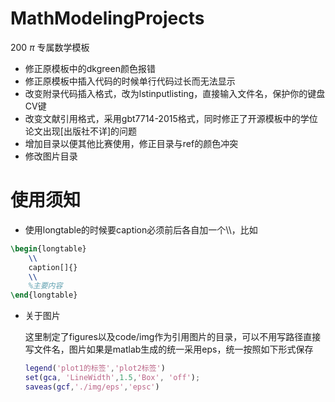 # MathModelingProjects
200 $\pi$ 专属数学模板

- 修正原模板中的dkgreen颜色报错
- 修正原模板中插入代码的时候单行代码过长而无法显示
- 改变附录代码插入格式，改为lstinputlisting，直接输入文件名，保护你的键盘CV键
- 改变文献引用格式，采用gbt7714-2015格式，同时修正了开源模板中的学位论文出现[出版社不详]的问题
- 增加目录以便其他比赛使用，修正目录与ref的颜色冲突
- 修改图片目录

 

# 使用须知

- 使用longtable的时候要caption必须前后各自加一个\\\，比如

```tex
\begin{longtable}
	\\
	caption[]{}
	\\
	%主要内容
\end{longtable}
```



- 关于图片

  这里制定了figures以及code/img作为引用图片的目录，可以不用写路径直接写文件名，图片如果是matlab生成的统一采用eps，统一按照如下形式保存

  ```matlab
  legend('plot1的标签','plot2标签')
  set(gca, 'LineWidth',1.5,'Box', 'off');
  saveas(gcf,'./img/eps','epsc')
  ```

  
